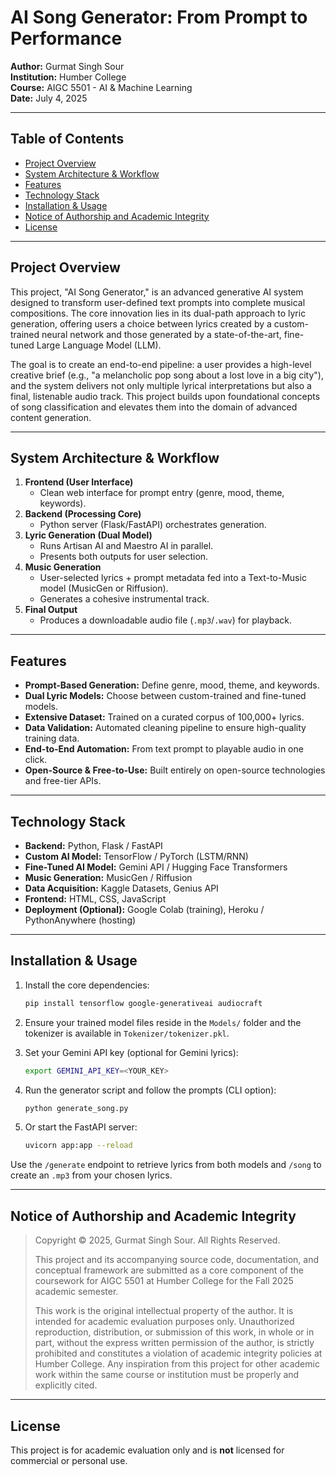 # AI Song Generator: From Prompt to Performance

**Author:** Gurmat Singh Sour  
**Institution:** Humber College  
**Course:** AIGC 5501 - AI & Machine Learning  
**Date:** July 4, 2025

---

## Table of Contents

- [Project Overview](#project-overview)  
- [System Architecture & Workflow](#system-architecture--workflow)  
- [Features](#features)  
- [Technology Stack](#technology-stack)
- [Installation & Usage](#installation--usage)
- [Notice of Authorship and Academic Integrity](#notice-of-authorship-and-academic-integrity)
- [License](#license)  

---

## Project Overview

This project, "AI Song Generator," is an advanced generative AI system designed to transform user-defined text prompts into complete musical compositions. The core innovation lies in its dual-path approach to lyric generation, offering users a choice between lyrics created by a custom-trained neural network and those generated by a state-of-the-art, fine-tuned Large Language Model (LLM).

The goal is to create an end-to-end pipeline: a user provides a high-level creative brief (e.g., "a melancholic pop song about a lost love in a big city"), and the system delivers not only multiple lyrical interpretations but also a final, listenable audio track. This project builds upon foundational concepts of song classification and elevates them into the domain of advanced content generation. 

---

## System Architecture & Workflow

1. **Frontend (User Interface)**  
   - Clean web interface for prompt entry (genre, mood, theme, keywords).
2. **Backend (Processing Core)**  
   - Python server (Flask/FastAPI) orchestrates generation.
3. **Lyric Generation (Dual Model)**  
   - Runs Artisan AI and Maestro AI in parallel.  
   - Presents both outputs for user selection.
4. **Music Generation**  
   - User-selected lyrics + prompt metadata fed into a Text-to-Music model (MusicGen or Riffusion).  
   - Generates a cohesive instrumental track.
5. **Final Output**  
   - Produces a downloadable audio file (`.mp3`/`.wav`) for playback.

---

## Features

- **Prompt-Based Generation:** Define genre, mood, theme, and keywords.  
- **Dual Lyric Models:** Choose between custom-trained and fine-tuned models.  
- **Extensive Dataset:** Trained on a curated corpus of 100,000+ lyrics.  
- **Data Validation:** Automated cleaning pipeline to ensure high-quality training data.  
- **End-to-End Automation:** From text prompt to playable audio in one click.  
- **Open-Source & Free-to-Use:** Built entirely on open-source technologies and free-tier APIs.

---

## Technology Stack

- **Backend:** Python, Flask / FastAPI  
- **Custom AI Model:** TensorFlow / PyTorch (LSTM/RNN)  
- **Fine-Tuned AI Model:** Gemini API / Hugging Face Transformers  
- **Music Generation:** MusicGen / Riffusion  
- **Data Acquisition:** Kaggle Datasets, Genius API  
- **Frontend:** HTML, CSS, JavaScript  
- **Deployment (Optional):** Google Colab (training), Heroku / PythonAnywhere (hosting)

---

## Installation & Usage

1. Install the core dependencies:

   ```bash
   pip install tensorflow google-generativeai audiocraft
   ```

2. Ensure your trained model files reside in the `Models/` folder and the tokenizer is available in `Tokenizer/tokenizer.pkl`.

3. Set your Gemini API key (optional for Gemini lyrics):

   ```bash
   export GEMINI_API_KEY=<YOUR_KEY>
   ```

4. Run the generator script and follow the prompts (CLI option):

   ```bash
   python generate_song.py
   ```

5. Or start the FastAPI server:

   ```bash
   uvicorn app:app --reload
   ```

Use the `/generate` endpoint to retrieve lyrics from both models and `/song` to create an `.mp3` from your chosen lyrics.

---

## Notice of Authorship and Academic Integrity

> Copyright © 2025, Gurmat Singh Sour. All Rights Reserved.  
>  
> This project and its accompanying source code, documentation, and conceptual framework are submitted as a core component of the coursework for AIGC 5501 at Humber College for the Fall 2025 academic semester.
>
>This work is the original intellectual property of the author. It is intended for academic evaluation purposes only. Unauthorized reproduction, distribution, or submission of this work, in whole or in part, without the express written permission of the author, is strictly prohibited and constitutes a violation of academic integrity policies at Humber College. Any inspiration from this project for other academic work within the same course or institution must be properly and explicitly cited.

---

## License

This project is for academic evaluation only and is **not** licensed for commercial or personal use.
